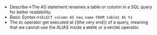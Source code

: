 - Describe→The AS statement renames a table or column in a SQL query for better readability.
- Basic Syntax→`SELECT column AS new_name FROM table1 AS t1` 
- The `AS` operator get executed at {{the very end}} of a query, meaning that we cannot use the ALIAS inside a `WHERE` or a `HAVING` operator. 
